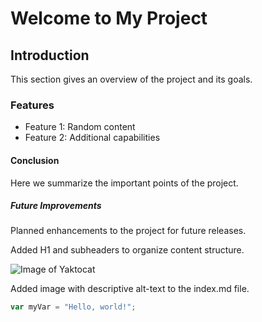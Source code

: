 # Welcome to My Project

## Introduction
This section gives an overview of the project and its goals.

### Features
- Feature 1: Random content
- Feature 2: Additional capabilities

#### Conclusion
Here we summarize the important points of the project.

##### Future Improvements
Planned enhancements to the project for future releases.



Added H1 and subheaders to organize content structure.


![Image of Yaktocat](https://octodex.github.com/images/yaktocat.png)

Added image with descriptive alt-text to the index.md file.



``` javascript
var myVar = "Hello, world!";
```

